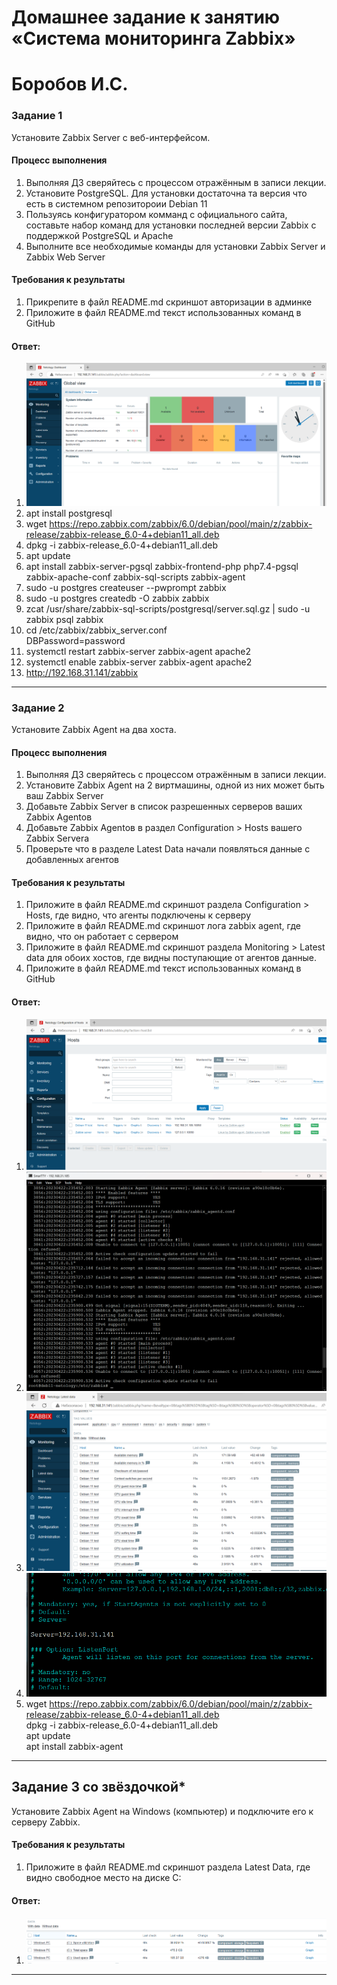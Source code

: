 # Домашнее задание к занятию «Система мониторинга Zabbix»
# Боробов И.С.

### Задание 1 

Установите Zabbix Server с веб-интерфейсом.

#### Процесс выполнения
1. Выполняя ДЗ сверяйтесь с процессом отражённым в записи лекции.
2. Установите PostgreSQL. Для установки достаточна та версия что есть в системном репозитороии Debian 11
3. Пользуясь конфигуратором комманд с официального сайта, составьте набор команд для установки последней версии Zabbix с поддержкой PostgreSQL и Apache
4. Выполните все необходимые команды для установки Zabbix Server и Zabbix Web Server

#### Требования к результаты 
1. Прикрепите в файл README.md скриншот авторизации в админке
2. Приложите в файл README.md текст использованных команд в GitHub

#### Ответ:
1. ![zabbix login](https://github.com/Borobov/srlb-homework/blob/65347d368e757838dea696fbdefed120a78bcf6f/img-9-02/01_zabbix.png)
2. apt install postgresql
3. wget https://repo.zabbix.com/zabbix/6.0/debian/pool/main/z/zabbix-release/zabbix-release_6.0-4+debian11_all.deb
4. dpkg -i zabbix-release_6.0-4+debian11_all.deb
5. apt update
6. apt install zabbix-server-pgsql zabbix-frontend-php php7.4-pgsql zabbix-apache-conf zabbix-sql-scripts zabbix-agent
7. sudo -u postgres createuser --pwprompt zabbix
8. sudo -u postgres createdb -O zabbix zabbix
9. zcat /usr/share/zabbix-sql-scripts/postgresql/server.sql.gz | sudo -u zabbix psql zabbix
10. cd /etc/zabbix/zabbix_server.conf  
DBPassword=password
11. systemctl restart zabbix-server zabbix-agent apache2
12. systemctl enable zabbix-server zabbix-agent apache2
13. http://192.168.31.141/zabbix

---

### Задание 2 

Установите Zabbix Agent на два хоста.

#### Процесс выполнения
1. Выполняя ДЗ сверяйтесь с процессом отражённым в записи лекции.
2. Установите Zabbix Agent на 2 виртмашины, одной из них может быть ваш Zabbix Server
3. Добавьте Zabbix Server в список разрешенных серверов ваших Zabbix Agentов
4. Добавьте Zabbix Agentов в раздел Configuration > Hosts вашего Zabbix Servera
5. Проверьте что в разделе Latest Data начали появляться данные с добавленных агентов

#### Требования к результаты 
1. Приложите в файл README.md скриншот раздела Configuration > Hosts, где видно, что агенты подключены к серверу
2. Приложите в файл README.md скриншот лога zabbix agent, где видно, что он работает с сервером
3. Приложите в файл README.md скриншот раздела Monitoring > Latest data для обоих хостов, где видны поступающие от агентов данные.
4. Приложите в файл README.md текст использованных команд в GitHub

#### Ответ:
1. ![Conf-Hosts](https://github.com/Borobov/srlb-homework/blob/8399637a8d5e1e9de2a62fe5a9502591e7997726/img-9-02/03_add_server.png)
2. ![Log Agent](https://github.com/Borobov/srlb-homework/blob/8399637a8d5e1e9de2a62fe5a9502591e7997726/img-9-02/05_log_agent.png)
3. ![Latest Data](https://github.com/Borobov/srlb-homework/blob/8399637a8d5e1e9de2a62fe5a9502591e7997726/img-9-02/04_latest_data.png)
4. ![Conf Agent](https://github.com/Borobov/srlb-homework/blob/8399637a8d5e1e9de2a62fe5a9502591e7997726/img-9-02/02_conf_agent.png)
5. wget https://repo.zabbix.com/zabbix/6.0/debian/pool/main/z/zabbix-release/zabbix-release_6.0-4+debian11_all.deb  
dpkg -i zabbix-release_6.0-4+debian11_all.deb  
apt update  
apt install zabbix-agent  

---
## Задание 3 со звёздочкой*
Установите Zabbix Agent на Windows (компьютер) и подключите его к серверу Zabbix.

#### Требования к результаты 
1. Приложите в файл README.md скриншот раздела Latest Data, где видно свободное место на диске C:

#### Ответ:
1. ![Win Agent Free Space](https://github.com/Borobov/srlb-homework/blob/8399637a8d5e1e9de2a62fe5a9502591e7997726/img-9-02/06_space_win.png)
---


